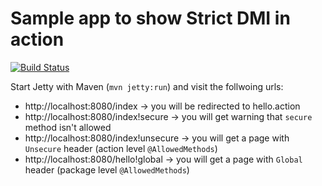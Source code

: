 # Sample app to show Strict DMI in action

[![Build Status](https://travis-ci.org/lukaszlenart/struts2-convention.svg?branch=master)](https://travis-ci.org/lukaszlenart/struts2-convention)

Start Jetty with Maven (`mvn jetty:run`) and visit the follwoing urls:

 - http://localhost:8080/index -> you will be redirected to hello.action
 - http://localhost:8080/index!secure -> you will get warning that `secure` method isn't allowed
 - http://localhost:8080/index!unsecure -> you will get a page with `Unsecure` header (action level `@AllowedMethods`)
 - http://localhost:8080/hello!global -> you will get a page with `Global` header (package level `@AllowedMethods`)  
